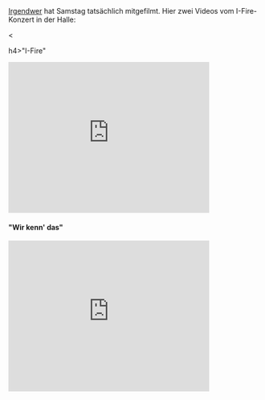 <html><body><a href="http://www.youtube.com/user/BuergerBewegung">Irgendwer</a> hat Samstag tatsächlich mitgefilmt. Hier zwei Videos vom I-Fire-Konzert in der Halle:

&lt;

h4&gt;"I-Fire"

<iframe title="YouTube video player" class="youtube-player" type="text/html" width="400" height="300" src="http://www.youtube-nocookie.com/embed/0V7jYlFwDw8" frameborder="0"></iframe>

<h4>"Wir kenn' das"</h4>

<iframe title="YouTube video player" class="youtube-player" type="text/html" width="400" height="300" src="http://www.youtube-nocookie.com/embed/ug46frEboGY" frameborder="0"></iframe></body></html>
